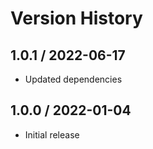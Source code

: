 # Version History

## 1.0.1 / 2022-06-17

- Updated dependencies

## 1.0.0 / 2022-01-04

- Initial release
